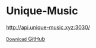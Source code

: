 # Unique-Music

http://api.unique-music.xyz:3030/

<a href="https://github.com/rexjohannes/unique-player" class="button"><small>Download</small> GitHub</a>
